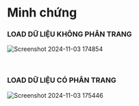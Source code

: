 <h1> Minh chứng </h1>

<h3> LOAD DỮ LIỆU KHÔNG PHÂN TRANG  </h3>

![Screenshot 2024-11-03 174854](https://github.com/user-attachments/assets/ce0b7038-c6e9-4fc7-8915-9b4332b89162)

<br/>
<h3> LOAD DỮ LIỆU CÓ PHÂN TRANG  </h3>

![Screenshot 2024-11-03 175446](https://github.com/user-attachments/assets/8a95e3b9-6b21-4dbf-ab44-381777e43446)
